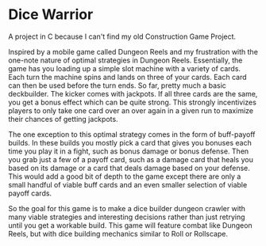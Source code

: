 # Dice Warrior
 A project in C because I can't find my old Construction Game Project.

Inspired by a mobile game called Dungeon Reels and my frustration with the one-note nature of optimal strategies in Dungeon Reels. Essentially, the game has you loading up a simple slot machine with a variety of cards. Each turn the machine spins and lands on three of your cards. Each card can then be used before the turn ends. So far, pretty much a basic deckbuilder. The kicker comes with jackpots. If all three cards are the same, you get a bonus effect which can be quite strong. This strongly incentivizes players to only take one card over an over again in a given run to maximize their chances of getting jackpots.

The one exception to this optimal strategy comes in the form of buff-payoff builds. In these builds you mostly pick a card that gives you bonuses each time you play it in a fight, such as bonus damage or bonus defense. Then you grab just a few of a payoff card, such as a damage card that heals you based on its damage or a card that deals damage based on your defense. This would add a good bit of depth to the game except there are only a small handful of viable buff cards and an even smaller selection of viable payoff cards.

So the goal for this game is to make a dice builder dungeon crawler with many viable strategies and interesting decisions rather than just retrying until you get a workable build. This game will feature combat like Dungeon Reels, but with dice building mechanics similar to Roll or Rollscape.